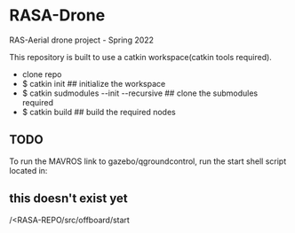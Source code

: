 # RASA-Drone
RAS-Aerial drone project - Spring 2022

This repository is built to use a catkin workspace(catkin tools required).
- clone repo
- $ catkin init ## initialize the workspace
- $ catkin sudmodules --init --recursive ## clone the submodules required
- $ catkin build ## build the required nodes 


## TODO
To run the MAVROS link to gazebo/qgroundcontrol, run the start shell script located in:

## this doesn't exist yet
/<RASA-REPO/src/offboard/start 